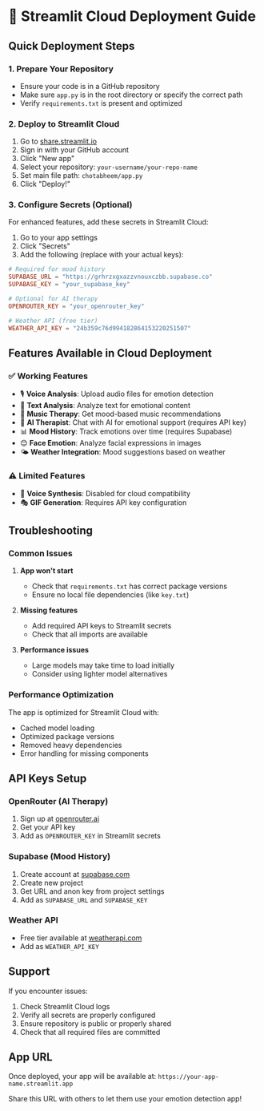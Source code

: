 # 🚀 Streamlit Cloud Deployment Guide

## Quick Deployment Steps

### 1. Prepare Your Repository
- Ensure your code is in a GitHub repository
- Make sure `app.py` is in the root directory or specify the correct path
- Verify `requirements.txt` is present and optimized

### 2. Deploy to Streamlit Cloud
1. Go to [share.streamlit.io](https://share.streamlit.io)
2. Sign in with your GitHub account
3. Click "New app"
4. Select your repository: `your-username/your-repo-name`
5. Set main file path: `chotabheem/app.py`
6. Click "Deploy!"

### 3. Configure Secrets (Optional)
For enhanced features, add these secrets in Streamlit Cloud:

1. Go to your app settings
2. Click "Secrets"
3. Add the following (replace with your actual keys):

```toml
# Required for mood history
SUPABASE_URL = "https://grhrzxgxazzvnouxczbb.supabase.co"
SUPABASE_KEY = "your_supabase_key"

# Optional for AI therapy
OPENROUTER_KEY = "your_openrouter_key"

# Weather API (free tier)
WEATHER_API_KEY = "24b359c76d994182864153220251507"
```

## Features Available in Cloud Deployment

### ✅ Working Features
- 🎙️ **Voice Analysis**: Upload audio files for emotion detection
- 📝 **Text Analysis**: Analyze text for emotional content
- 🎵 **Music Therapy**: Get mood-based music recommendations
- 🧠 **AI Therapist**: Chat with AI for emotional support (requires API key)
- 📊 **Mood History**: Track emotions over time (requires Supabase)
- 😊 **Face Emotion**: Analyze facial expressions in images
- 🌤️ **Weather Integration**: Mood suggestions based on weather

### ⚠️ Limited Features
- 🎤 **Voice Synthesis**: Disabled for cloud compatibility
- 🎭 **GIF Generation**: Requires API key configuration

## Troubleshooting

### Common Issues

1. **App won't start**
   - Check that `requirements.txt` has correct package versions
   - Ensure no local file dependencies (like `key.txt`)

2. **Missing features**
   - Add required API keys to Streamlit secrets
   - Check that all imports are available

3. **Performance issues**
   - Large models may take time to load initially
   - Consider using lighter model alternatives

### Performance Optimization

The app is optimized for Streamlit Cloud with:
- Cached model loading
- Optimized package versions
- Removed heavy dependencies
- Error handling for missing components

## API Keys Setup

### OpenRouter (AI Therapy)
1. Sign up at [openrouter.ai](https://openrouter.ai)
2. Get your API key
3. Add as `OPENROUTER_KEY` in Streamlit secrets

### Supabase (Mood History)
1. Create account at [supabase.com](https://supabase.com)
2. Create new project
3. Get URL and anon key from project settings
4. Add as `SUPABASE_URL` and `SUPABASE_KEY`

### Weather API
- Free tier available at [weatherapi.com](https://weatherapi.com)
- Add as `WEATHER_API_KEY`

## Support

If you encounter issues:
1. Check Streamlit Cloud logs
2. Verify all secrets are properly configured
3. Ensure repository is public or properly shared
4. Check that all required files are committed

## App URL
Once deployed, your app will be available at:
`https://your-app-name.streamlit.app`

Share this URL with others to let them use your emotion detection app!